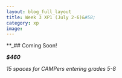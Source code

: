 ```yaml
---
layout: blog_full_layout
title: Week 3 XP1 (July 2-6)&#58; 
category: xp
image: 
---
```


**_## Coming Soon!



**_$460_**

*15 spaces for CAMPers entering grades 5-8*
